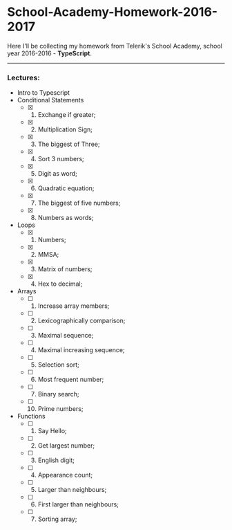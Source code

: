 # School-Academy-Homework-2016-2017

Here I'll be collecting my homework from Telerik's School Academy, school year 2016-2016 - **TypeScript**.

<hr>

### Lectures:

- Intro to Typescript
 - Conditional Statements
    - [x] 01. Exchange if greater;
    - [x] 02. Multiplication Sign;
    - [x] 03. The biggest of Three;
    - [x] 04. Sort 3 numbers;
    - [x] 05. Digit as word;
    - [x] 06. Quadratic equation;
    - [x] 07. The biggest of five numbers;
    - [x] 08. Numbers as words;
  - Loops
    - [x] 01. Numbers;
    - [x] 02. MMSA;
    - [x] 03. Matrix of numbers;
    - [x] 04. Hex to decimal;
  - Arrays
    - [ ] 01. Increase array members;
    - [ ] 02. Lexicographically comparison;
    - [ ] 03. Maximal sequence;
    - [ ] 04. Maximal increasing sequence;
    - [ ] 05. Selection sort;
    - [ ] 06. Most frequent number;
    - [ ] 07. Binary search;
    - [ ] 10. Prime numbers;
  - Functions
    - [ ] 01. Say Hello;
    - [ ] 02. Get largest number;
    - [ ] 03. English digit;
    - [ ] 04. Appearance count;
    - [ ] 05. Larger than neighbours;
    - [ ] 06. First larger than neighbours;
    - [ ] 07. Sorting array;
    

